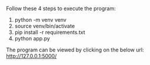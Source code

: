 Follow these 4 steps to execute the program:

1. python -m venv venv
2. source venv/bin/activate
3. pip install -r requirements.txt
4. python app.py 

The program can be viewed by clicking on the below url:
http://127.0.0.1:5000/
